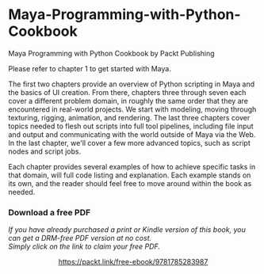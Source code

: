 # Maya-Programming-with-Python-Cookbook
Maya Programming with Python Cookbook by Packt Publishing

Please refer to chapter 1 to get started with Maya.

The first two chapters provide an overview of Python scripting in Maya and the basics of UI creation. From there, chapters three through seven each cover a different problem domain, in roughly the same order that they are encountered in real-world projects. We start with modeling, moving through texturing, rigging, animation, and rendering. The last 
three chapters cover topics needed to flesh out scripts into full tool pipelines, including file input and output and communicating with the world outside of Maya via the Web. In the last chapter, we'll cover a few more advanced topics, such as script nodes and script jobs.

Each chapter provides several examples of how to achieve specific tasks in that domain, will full code listing and explanation. Each example stands on its own, and the reader should feel free to move around within the book as needed.
### Download a free PDF

 <i>If you have already purchased a print or Kindle version of this book, you can get a DRM-free PDF version at no cost.<br>Simply click on the link to claim your free PDF.</i>
<p align="center"> <a href="https://packt.link/free-ebook/9781785283987">https://packt.link/free-ebook/9781785283987 </a> </p>